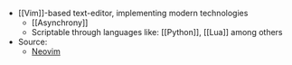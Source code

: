 - [[Vim]]-based text-editor, implementing modern technologies
    - [[Asynchrony]]
    - Scriptable through languages like: [[Python]], [[Lua]] among others
- Source:
    - [Neovim](https://neovim.io/)
